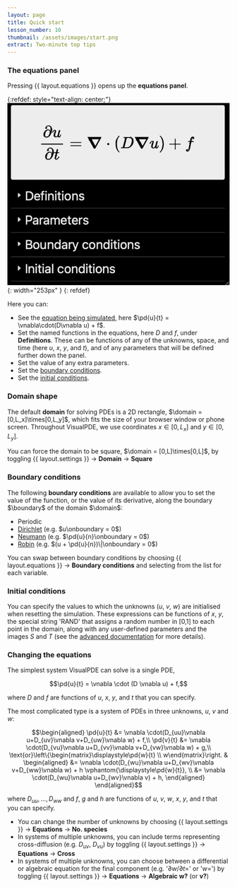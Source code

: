 ```yaml
---
layout: page
title: Quick start
lesson_number: 10
thumbnail: /assets/images/start.png
extract: Two-minute top tips
---
```


### The equations panel <a id='equations-panel'>
Pressing {{ layout.equations }} opens up the **equations panel**.

{:refdef: style="text-align: center;"}
![Equations panel](/assets/images/equations-panel.png){: width="253px" }
{: refdef}

Here you can:
* See the [equation being simulated](#equations), here $\pd{u}{t} = \vnabla\cdot(D\vnabla u) + f$.
* Set the named functions in the equations, here $D$ and $f$, under **Definitions**. These can be functions of any of the unknowns, space, and time (here $u$, $x$, $y$, and $t$), and of any parameters that will be defined further down the panel.
* Set the value of any extra parameters.
* Set the [boundary conditions](#boundary-conditions).
* Set the [initial conditions](#initial-conditions).

### Domain shape <a id='domain-shape'>

The default **domain** for solving PDEs is a 2D rectangle, $\domain = [0,L_x]\times[0,L_y]$, which fits the size of your browser window or phone screen. Throughout VisualPDE, we use coordinates $x\in[0,L_x]$ and $y\in[0,L_y]$.

You can force the domain to be square, $\domain = [0,L]\times[0,L]$, by toggling <span class='click_sequence'>{{ layout.settings }} → **Domain** → **Square**</span>

### Boundary conditions <a id='boundary-conditions'>

The following **boundary conditions** are available to allow you to set the value of the function, or the value of its derivative, along the boundary $\boundary$ of the domain $\domain$:

* Periodic
* [Dirichlet](https://en.wikipedia.org/wiki/Dirichlet_boundary_condition) (e.g. $u\onboundary = 0$)
* [Neumann](https://en.wikipedia.org/wiki/Neumann_boundary_condition) (e.g. $\pd{u}{n}\onboundary = 0$)
* [Robin](https://en.wikipedia.org/wiki/Robin_boundary_condition) (e.g. $(u + \pd{u}{n})\|\onboundary = 0$)

You can swap between boundary conditions by choosing <span class='click_sequence'>{{ layout.equations }} → **Boundary conditions**</span> and selecting from the list for each variable.

### Initial conditions <a id='initial-conditions'>
You can specify the values to which the unknowns ($u$, $v$, $w$) are initialised when resetting the simulation. These expressions can be functions of $x$, $y$, the special string 'RAND' that assigns a random number in [0,1] to each point in the domain, along with any user-defined parameters and the images $S$ and $T$ (see the [advanced documentation](/user-guide/advanced-options) for more details).

### Changing the equations <a id='equations'>

The simplest system VisualPDE can solve is a single PDE,

$$\pd{u}{t} = \vnabla \cdot (D \vnabla u) + f,$$

where $D$ and $f$ are functions of $u$, $x$, $y$, and $t$ that you can specify.

The most complicated type is a system of PDEs in three unknowns, $u$, $v$ and $w$:

$$\begin{aligned}
\pd{u}{t} &= \vnabla \cdot(D_{uu}\vnabla u+D_{uv}\vnabla v+D_{uw}\vnabla w) + f,\\
\pd{v}{t} &= \vnabla \cdot(D_{vu}\vnabla u+D_{vv}\vnabla v+D_{vw}\vnabla w) + g,\\
\text{or}\left\{\begin{matrix}\displaystyle\pd{w}{t} \\ w\end{matrix}\right. & 
\begin{aligned}
    &= \vnabla \cdot(D_{wu}\vnabla u+D_{wv}\vnabla v+D_{ww}\vnabla w) + h \vphantom{\displaystyle\pd{w}{t}}, \\
    &= \vnabla \cdot(D_{wu}\vnabla u+D_{wv}\vnabla v) + h,
\end{aligned}
\end{aligned}$$

where $D_{uu}, \dots,  D_{ww}$ and $f$, $g$ and $h$ are functions of $u$, $v$, $w$, $x$, $y$, and $t$ that you can specify.

* You can change the number of unknowns by choosing <span class='click_sequence'>{{ layout.settings }} → **Equations** → **No. species**</span>
* In systems of multiple unknowns, you can include terms representing cross-diffusion (e.g. $D_{uv}$, $D_{vu}$) by toggling <span class='click_sequence'>{{ layout.settings }} → **Equations** → **Cross**</span>
* In systems of multiple unknowns, you can choose between a differential or algebraic equation for the final component (e.g. '$\partial w/\partial t=$' or '$w=$') by toggling <span class='click_sequence'>{{ layout.settings }} → **Equations** → **Algebraic w?** (or **v?**)</span>

